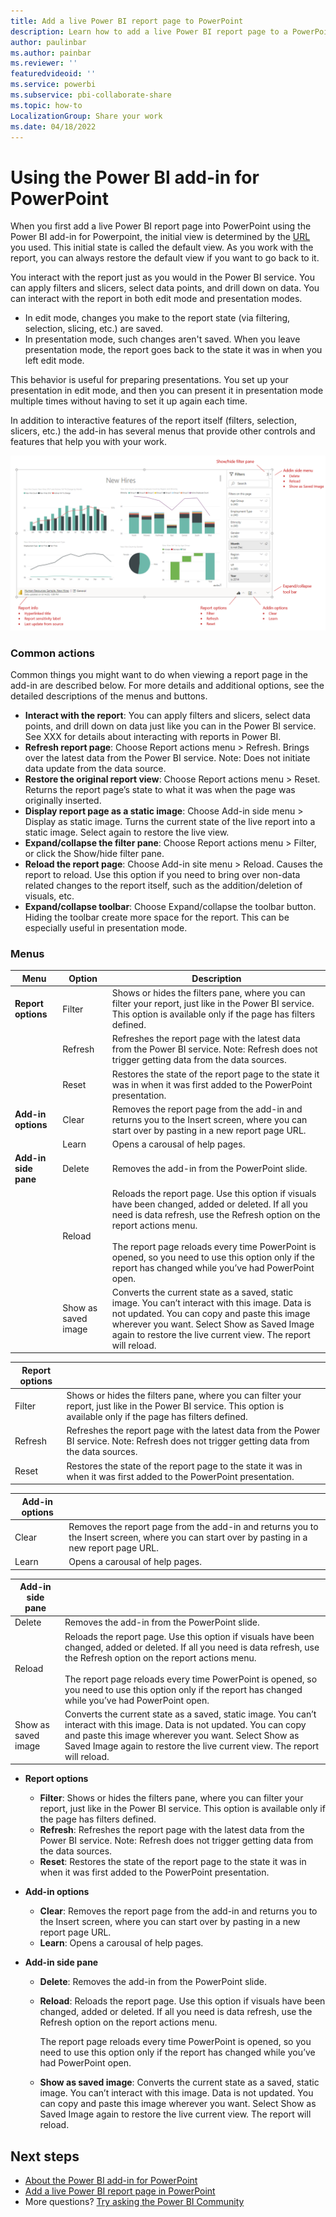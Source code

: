 ```yaml
---
title: Add a live Power BI report page to PowerPoint
description: Learn how to add a live Power BI report page to a PowerPoint slide using the Power BI PowerPoint add-in, and how to work with the report page in PowerPoint.
author: paulinbar
ms.author: painbar
ms.reviewer: ''
featuredvideoid: ''
ms.service: powerbi
ms.subservice: pbi-collaborate-share
ms.topic: how-to
LocalizationGroup: Share your work
ms.date: 04/18/2022
---
```


# Using the Power BI add-in for PowerPoint

When you first add a live Power BI report page into PowerPoint using the Power BI add-in for Powerpoint, the initial view is determined by the [URL](./service-power-bi-powerpoint-add-in-install.md#get-the-report-page-url) you used. This initial state is called the default view. As you work with the report, you can always restore the default view if you want to go back to it.

You interact with the report just as you would in the Power BI service. You can apply filters and slicers, select data points, and drill down on data. You can interact with the report in both edit mode and presentation modes.
* In edit mode, changes you make to the report state (via filtering, selection, slicing, etc.) are saved.
* In presentation mode, such changes aren't saved. When you leave presentation mode, the report goes back to the state it was in when you left edit mode.

This behavior is useful for preparing presentations. You set up your presentation in edit mode, and then you can present it in presentation mode multiple times without having to set it up again each time.

In addition to interactive features of the report itself (filters, selection, slicers, etc.) the add-in has several menus that provide other controls and features that help you with your work.

![Screenshot of embedded Power B I report page in PowerPoint, with controls labeled.](media/service-power-bi-powerpoint-add-in-add-report/embedded-report-page-controls1.png)

### Common actions

Common things you might want to do when viewing a report page in the add-in are described below. For more details and additional options, see the detailed descriptions of the menus and buttons.
* **Interact with the report**: You can apply filters and slicers, select data points, and drill down on data just like you can in the Power BI service. See XXX for details about interacting with reports in Power BI.
* **Refresh report page**: Choose Report actions menu > Refresh. Brings over the latest data from the Power BI service. Note: Does not initiate data update from the data source.
* **Restore the original report view**: Choose Report actions menu > Reset. Returns the report page’s state to what it was when the page was originally inserted.
* **Display report page as a static image**: Choose Add-in side menu > Display as static image. Turns the current state of the live report into a static image. Select again to restore the live view.
* **Expand/collapse the filter pane**: Choose Report actions menu > Filter, or click the Show/hide filter pane.
* **Reload the report page**: Choose Add-in site menu > Reload. Causes the report to reload. Use this option if you need to bring over non-data related changes to the report itself, such as the addition/deletion of visuals, etc. 
* **Expand/collapse toolbar**: Choose Expand/collapse the toolbar button. Hiding the toolbar create more space for the report. This can be especially useful in presentation mode.



### Menus

| Menu | Option | Description |
|--------------------|---|---|
| **Report options** | Filter |Shows or hides the filters pane, where you can filter your report, just like in the Power BI service. This option is available only if the page has filters defined.|
|| Refresh |Refreshes the report page with the latest data from the Power BI service. Note: Refresh does not trigger getting data from the data sources.|
||Reset|Restores the state of the report page to the state it was in when it was first added to the PowerPoint presentation.|
| **Add-in options** | Clear | Removes the report page from the add-in and returns you to the Insert screen, where you can start over by pasting in a new report page URL.|
|| Learn |Opens a carousal of help pages.|
| **Add-in side pane** | Delete |Removes the add-in from the PowerPoint slide.|
||Reload| Reloads the report page. Use this option if visuals have been changed, added or deleted. If all you need is data refresh, use the Refresh option on the report actions menu.<br><br>The report page reloads every time PowerPoint is opened, so you need to use this option only if the report has changed while you’ve had PowerPoint open.|
|| Show as saved image |Converts the current state as a saved, static image. You can’t interact with this image. Data is not updated. You can copy and paste this image wherever you want. Select Show as Saved Image again to restore the live current view. The report will reload. |

| Report options |  |
|--------------------|---|
| Filter | Shows or hides the filters pane, where you can filter your report, just like in the Power BI service. This option is available only if the page has filters defined.|
| Refresh |Refreshes the report page with the latest data from the Power BI service. Note: Refresh does not trigger getting data from the data sources.|
|Reset|Restores the state of the report page to the state it was in when it was first added to the PowerPoint presentation.|

| Add-in options |  |
|--------------------|---|
| Clear | Removes the report page from the add-in and returns you to the Insert screen, where you can start over by pasting in a new report page URL.|
| Learn |Opens a carousal of help pages.|

| Add-in side pane |  |
|--------------------|---|
| Delete |Removes the add-in from the PowerPoint slide.|
| Reload | Reloads the report page. Use this option if visuals have been changed, added or deleted. If all you need is data refresh, use the Refresh option on the report actions menu.<br><br>The report page reloads every time PowerPoint is opened, so you need to use this option only if the report has changed while you’ve had PowerPoint open.|
| Show as saved image |Converts the current state as a saved, static image. You can’t interact with this image. Data is not updated. You can copy and paste this image wherever you want. Select Show as Saved Image again to restore the live current view. The report will reload. |

* **Report options**
    * **Filter**: Shows or hides the filters pane, where you can filter your report, just like in the Power BI service. This option is available only if the page has filters defined.
    * **Refresh**: Refreshes the report page with the latest data from the Power BI service. Note: Refresh does not trigger getting data from the data sources.
    * **Reset**: Restores the state of the report page to the state it was in when it was first added to the PowerPoint presentation.

* **Add-in options**
    * **Clear**: Removes the report page from the add-in and returns you to the Insert screen, where you can start over by pasting in a new report page URL.
    * **Learn**: Opens a carousal of help pages.

* **Add-in side pane**
    * **Delete**: Removes the add-in from the PowerPoint slide.
    * **Reload**: Reloads the report page. Use this option if visuals have been changed, added or deleted. If all you need is data refresh, use the Refresh option on the report actions menu.
    
        The report page reloads every time PowerPoint is opened, so you need to use this option only if the report has changed while you’ve had PowerPoint open.
    * **Show as saved image**: Converts the current state as a saved, static image. You can’t interact with this image. Data is not updated. You can copy and paste this image wherever you want. Select Show as Saved Image again to restore the live current view. The report will reload.

## Next steps

* [About the Power BI add-in for PowerPoint](./service-power-bi-powerpoint-add-in-about.md)
* [Add a live Power BI report page in PowerPoint](./service-power-bi-powerpoint-add-in-install.md)
* More questions? [Try asking the Power BI Community](https://community.powerbi.com/)
